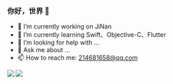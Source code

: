### 你好，世界 👋

- 🔭 I’m currently working on JiNan
- 🌱 I’m currently learning Swift、Objective-C、Flutter
- 🤔 I’m looking for help with ...
- 💬 Ask me about ...
- 📫 How to reach me: 214681658@qq.com
<!-- - 👯 I’m looking to collaborate on ... -->
<!-- - 😄 Pronouns: ... -->
<!-- - ⚡ Fun fact: ... -->

<!-- [![Top Langs](https://github-readme-stats.vercel.app/api/top-langs/?username=ilmari-code&layout=compact)](https://github.com/anuraghazra/github-readme-stats) -->
<img align="left" src="https://github-readme-stats.vercel.app/api/top-langs/?username=ilmari-code&layout=compact&theme=cobalt">

<space>
<img align="left" src="https://github-readme-stats.vercel.app/api?username=ilmari-code&theme=synthwave" />
<!--
**ilmari-code/ilmari-code** is a ✨ _special_ ✨ repository because its `README.md` (this file) appears on your GitHub profile.

Here are some ideas to get you started:

- 🔭 I’m currently working on JiNan
- 🌱 I’m currently learning ...
- 👯 I’m looking to collaborate on ...
- 🤔 I’m looking for help with ...
- 💬 Ask me about ...
- 📫 How to reach me: ...
- 😄 Pronouns: ...
- ⚡ Fun fact: ...
-->

